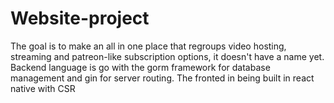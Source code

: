 # Website-project
The goal is to make an all in one place that regroups video hosting, streaming and patreon-like subscription options, it doesn't have a name yet. Backend language is go with the gorm framework for database management and gin for server routing. The fronted in being built in react native with CSR
